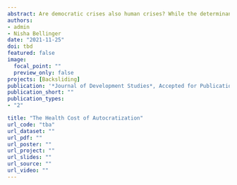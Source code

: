 ```yaml
---
abstract: Are democratic crises also human crises? While the determinants of the erosion of democracy have been extensively scrutinized in the literature, their public policy consequences remain relatively unexplored. In a novel attempt to navigate this uncharted terrain, we analyze the effect of autocratization on health outcomes. We conceptualize autocratization as the relative decline of ‘vertical’ and ‘horizontal’ accountability. ‘Vertical accountability’ is threatened in the absence of regular free and fair elections as well as restricted political participation. A decline in vertical accountability lowers citizens’ capacity to ensure governmental responsiveness to public demands. ‘Horizontal accountability’ is reduced when the executive branch undermines the other branches of government. Limited electoral competition further strengthens the executive branch relative to other branches. We argue that such a movement away from emocracy—autocratization—has a detrimental effect on public health outcomes. We present empirical evidence supporting this argument in within- and cross-country contexts using regression discontinuity designs as well as panel data analysis.
authors:
- admin
- Nisha Bellinger
date: "2021-11-25"
doi: tbd
featured: false
image:
  focal_point: ""
  preview_only: false
projects: [Backsliding]
publication: '*Journal of Development Studies*, Accepted for Publication'
publication_short: ""
publication_types:
- "2"

title: "The Health Cost of Autocratization"
url_code: "tba"
url_dataset: ""
url_pdf: ""
url_poster: ""
url_project: ""
url_slides: ""
url_source: ""
url_video: ""
---
```

